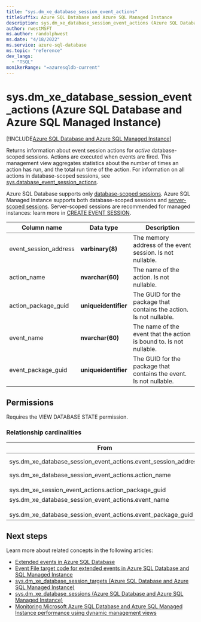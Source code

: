 ```yaml
---
title: "sys.dm_xe_database_session_event_actions"
titleSuffix: Azure SQL Database and Azure SQL Managed Instance
description: sys.dm_xe_database_session_event_actions (Azure SQL Database and Azure SQL Managed Instance)
author: rwestMSFT
ms.author: randolphwest
ms.date: "4/18/2022"
ms.service: azure-sql-database
ms.topic: "reference"
dev_langs:
  - "TSQL"
monikerRange: "=azuresqldb-current"
---
```

# sys.dm_xe_database_session_event_actions (Azure SQL Database and Azure SQL Managed Instance)
[!INCLUDE[Azure SQL Database and Azure SQL Managed Instance](../../includes/applies-to-version/asdb-asdbmi.md)]

Returns information about event session actions for *active* database-scoped sessions. Actions are executed when events are fired. This management view aggregates statistics about the number of times an action has run, and the total run time of the action. For information on all actions in database-scoped sessions, see [sys.database_event_session_actions](../system-catalog-views/sys-database-event-session-actions-azure-sql-database.md).

Azure SQL Database supports only [database-scoped sessions](/azure/azure-sql/database/xevent-db-diff-from-svr). Azure SQL Managed Instance supports both database-scoped sessions and [server-scoped sessions](../extended-events/extended-events.md). Server-scoped sessions are recommended for managed instances: learn more in [CREATE EVENT SESSION](../../t-sql/statements/create-event-session-transact-sql.md#code-examples-can-differ-for-azure-sql-database-and-sql-managed-instance).
  
|Column name|Data type|Description|  
|-----------------|---------------|-----------------|  
|event_session_address|**varbinary(8)**|The memory address of the event session. Is not nullable.|  
|action_name|**nvarchar(60)**|The name of the action. Is not nullable.|  
|action_package_guid|**uniqueidentifier**|The GUID for the package that contains the action. Is not nullable.|  
|event_name|**nvarchar(60)**|The name of the event that the action is bound to. Is not nullable.|  
|event_package_guid|**uniqueidentifier**|The GUID for the package that contains the event. Is not nullable.|  
  
## Permissions  

Requires the VIEW DATABASE STATE permission.  
  
### Relationship cardinalities  
  
|From|To|Relationship|  
|----------|--------|------------------|  
|sys.dm_xe_database_session_event_actions.event_session_address|sys.dm_xe_database_sessions.address|Many-to-one|  
|sys.dm_xe_database_session_event_actions.action_name<br /><br /> sys.dm_xe_session_event_actions.action_package_guid|sys.dm_xe_objects.name<br /><br /> sys.dm_xe_database_session_events.event_package_guid|Many-to-one|  
|sys.dm_xe_database_session_event_actions.event_name<br /><br /> sys.dm_xe_database_session_event_actions.event_package_guid|sys.dm_xe_objects.name<br /><br /> sys.dm_xe_objects.package_guid|Many-to-one|  
  
## Next steps

Learn more about related concepts in the following articles:

- [Extended events in Azure SQL Database](/azure/azure-sql/database/xevent-db-diff-from-svr)
- [Event File target code for extended events in Azure SQL Database and SQL Managed Instance](/azure/azure-sql/database/xevent-code-event-file)
- [sys.dm_xe_database_session_targets (Azure SQL Database and Azure SQL Managed Instance)](sys-dm-xe-database-session-targets-azure-sql-database.md)
- [sys.dm_xe_database_sessions (Azure SQL Database and Azure SQL Managed Instance)](sys-dm-xe-database-sessions-azure-sql-database.md)
- [Monitoring Microsoft Azure SQL Database and Azure SQL Managed Instance performance using dynamic management views](/azure/azure-sql/database/monitoring-with-dmvs)
